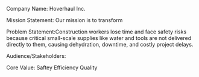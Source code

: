 Company Name: Hoverhaul Inc.

Mission Statement: Our mission is to transform 

Problem Statement:Construction workers lose time and face safety risks because critical small-scale supplies like water and tools are not delivered directly to them, causing dehydration, downtime, and costly project delays.

Audience/Stakeholders:

Core Value: Saftey Efficiency Quality